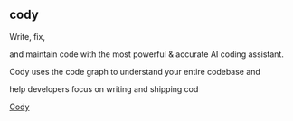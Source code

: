 ## cody

Write, fix, 

and maintain code with the most powerful & accurate AI coding assistant. 

Cody uses the code graph to understand your entire codebase and 

help developers focus on writing and shipping cod


[Cody](https://sourcegraph.com/)
